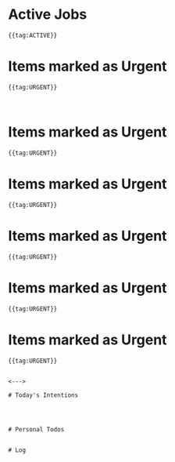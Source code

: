 # Active Jobs

```expander
{{tag:ACTIVE}}
```

# Items marked as Urgent

```query
{{tag:URGENT}}
```
```


```

# Items marked as Urgent

```query
{{tag:URGENT}}
```

# Items marked as Urgent

```query
{{tag:URGENT}}
```

# Items marked as Urgent

```query
{{tag:URGENT}}
```

# Items marked as Urgent

```query
{{tag:URGENT}}
```

# Items marked as Urgent

```query
{{tag:URGENT}}


<--->

# Today's Intentions




# Personal Todos


# Log

